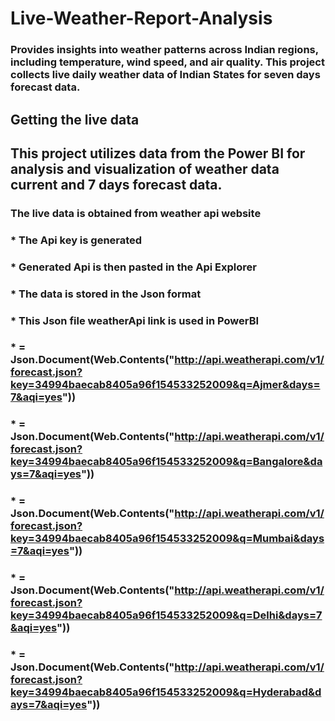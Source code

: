 # Live-Weather-Report-Analysis
### Provides insights into weather patterns across Indian regions, including temperature, wind speed, and air quality. This project collects live daily weather data of Indian States for seven days forecast data.
## Getting the live data
## This project utilizes data from the Power BI for analysis and visualization of weather data current and 7 days forecast data.
### The live data is obtained from weather api website
### * The Api key is generated
### * Generated Api is then pasted in the Api Explorer
### * The data is stored in the Json format
### * This Json file weatherApi link is used in PowerBI
### * = Json.Document(Web.Contents("http://api.weatherapi.com/v1/forecast.json?key=34994baecab8405a96f154533252009&q=Ajmer&days=7&aqi=yes"))
### * = Json.Document(Web.Contents("http://api.weatherapi.com/v1/forecast.json?key=34994baecab8405a96f154533252009&q=Bangalore&days=7&aqi=yes"))
### * = Json.Document(Web.Contents("http://api.weatherapi.com/v1/forecast.json?key=34994baecab8405a96f154533252009&q=Mumbai&days=7&aqi=yes"))
### * = Json.Document(Web.Contents("http://api.weatherapi.com/v1/forecast.json?key=34994baecab8405a96f154533252009&q=Delhi&days=7&aqi=yes"))
### * = Json.Document(Web.Contents("http://api.weatherapi.com/v1/forecast.json?key=34994baecab8405a96f154533252009&q=Hyderabad&days=7&aqi=yes"))
